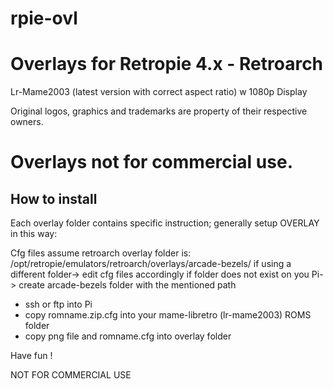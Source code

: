 # rpie-ovl
# Overlays for Retropie 4.x - Retroarch
Lr-Mame2003 (latest version with correct aspect ratio) w 1080p Display

Original logos, graphics and trademarks are property of their respective owners. 
# Overlays not for commercial use.


How to install
--------------
Each overlay folder contains specific instruction; generally setup OVERLAY in this way:

Cfg files assume retroarch overlay folder is:
/opt/retropie/emulators/retroarch/overlays/arcade-bezels/
if using a different folder-> edit cfg files accordingly
if folder does not exist on you Pi-> create arcade-bezels folder with the mentioned path

- ssh or ftp into Pi
- copy romname.zip.cfg into your mame-libretro (lr-mame2003) ROMS folder
- copy png file and romname.cfg into overlay folder


Have fun !

NOT FOR COMMERCIAL USE
